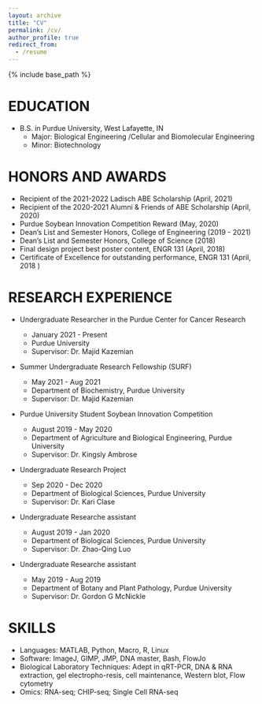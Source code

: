 ```yaml
---
layout: archive
title: "CV"
permalink: /cv/
author_profile: true
redirect_from:
  - /resume
---
```


{% include base_path %}

EDUCATION
======
* B.S. in Purdue University, West Lafayette, IN
  * Major: Biological Engineering /Cellular and Biomolecular Engineering 
  * Minor: Biotechnology 

HONORS AND AWARDS
======
* Recipient of the 2021-2022 Ladisch ABE Scholarship  (April, 2021)          
* Recipient of the 2020-2021 Alumni & Friends of ABE Scholarship  (April, 2020)                                                                           
* Purdue Soybean Innovation Competition Reward (May, 2020)
* Dean’s List and Semester Honors, College of Engineering (2019 - 2021)
* Dean’s List and Semester Honors, College of Science     (2018)
* Final design project best poster content, ENGR 131      (April, 2018)                                  
* Certificate of Excellence for outstanding performance, ENGR 131    (April, 2018 )                                                                   

RESEARCH EXPERIENCE 
======
* Undergraduate Researcher in the Purdue Center for Cancer Research 
  * January 2021 - Present
  * Purdue University
  <!-- * Duties included: Merging pull requests -->
  * Supervisor: Dr. Majid Kazemian

* Summer Undergraduate Research Fellowship (SURF)
  * May 2021 - Aug 2021
  * Department of Biochemistry, Purdue University
  * Supervisor: Dr. Majid Kazemian

* Purdue University Student Soybean Innovation Competition
  * August 2019 - May 2020
  * Department of Agriculture and Biological Engineering, Purdue University
  <!-- * Duties included: Merging pull requests -->
  * Supervisor: Dr. Kingsly Ambrose

* Undergraduate Research Project
  * Sep 2020 - Dec 2020
  * Department of Biological Sciences, Purdue University
  <!-- * Duties included: Tagging issues -->
  * Supervisor: Dr. Kari Clase

* Undergraduate Researche assistant 
  * August 2019 - Jan 2020
  * Department of Biological Sciences, Purdue University
  <!-- * Duties included: Merging pull requests -->
  * Supervisor: Dr. Zhao-Qing Luo

* Undergraduate Researche assistant 
  * May 2019 - Aug 2019
  * Department of Botany and Plant Pathology, Purdue University
  <!-- * Duties included: Merging pull requests -->
  * Supervisor: Dr. Gordon G McNickle

SKILLS
======
* Languages: MATLAB, Python, Macro, R, Linux
* Software: ImageJ, GIMP, JMP, DNA master, Bash, FlowJo
* Biological Laboratory Techniques: Adept in qRT-PCR, DNA & RNA extraction, gel electropho-resis, cell maintenance, Western blot, Flow cytometry
* Omics: RNA-seq; CHIP-seq; Single Cell RNA-seq

